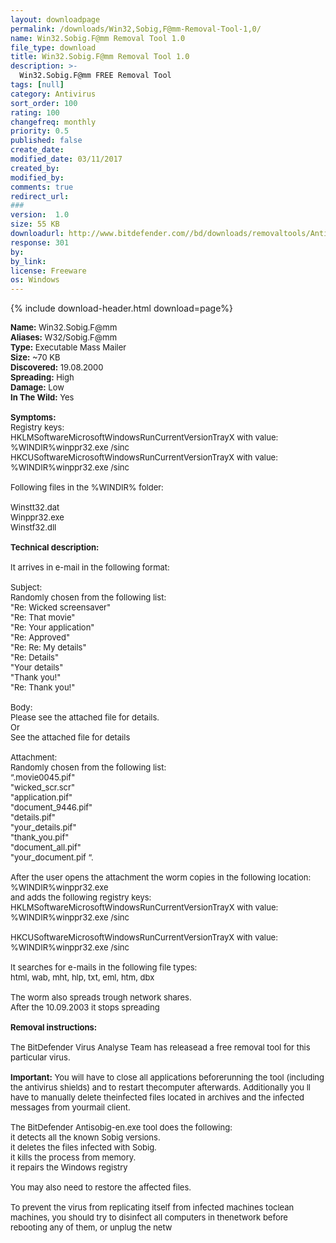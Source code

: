 ```yaml
---
layout: downloadpage
permalink: /downloads/Win32,Sobig,F@mm-Removal-Tool-1,0/
name: Win32.Sobig.F@mm Removal Tool 1.0
file_type: download
title: Win32.Sobig.F@mm Removal Tool 1.0
description: >-
  Win32.Sobig.F@mm FREE Removal Tool
tags: [null]
category: Antivirus
sort_order: 100
rating: 100
changefreq: monthly
priority: 0.5
published: false
create_date:
modified_date: 03/11/2017
created_by:
modified_by:
comments: true
redirect_url:
###
version:  1.0
size: 55 KB
downloadurl: http://www.bitdefender.com//bd/downloads/removaltools/Antisobig EN.exe
response: 301
by:
by_link:
license: Freeware
os: Windows
---
```


{% include download-header.html download=page%}

<p style="fix-download-text !important">
<p><font size="2"><p><strong>Name:</strong> Win32.Sobig.F@mm <br />
<strong>Aliases:</strong> W32/Sobig.F@mm <br />
<strong>Type:</strong> Executable Mass Mailer <br />
<strong>Size:</strong> ~70 KB <br />
<strong>Discovered:</strong> 19.08.2000 <br />
<strong>Spreading:</strong> High <br />
<strong>Damage:</strong> Low <br />
<strong>In The Wild:</strong> Yes <br />
<br />
<strong>Symptoms:</strong><br />
Registry keys:<br />
HKLMSoftwareMicrosoftWindowsRunCurrentVersionTrayX with value:<br />
%WINDIR%winppr32.exe /sinc<br />
HKCUSoftwareMicrosoftWindowsRunCurrentVersionTrayX with value:<br />
%WINDIR%winppr32.exe /sinc<br />
<br />
Following files in the %WINDIR% folder:<br />
<br />
Winstt32.dat<br />
Winppr32.exe<br />
Winstf32.dll<br />
<br />
<strong>Technical description:</strong> <br />
<br />
It arrives in e-mail</a> in the following format:<br />
<br />
Subject:<br />
Randomly chosen from the following list:<br />
"Re: Wicked screensaver"<br />
"Re: That movie"<br />
"Re: Your application"<br />
"Re: Approved"<br />
"Re: Re: My details"<br />
"Re: Details"<br />
"Your details"<br />
"Thank you!"<br />
"Re: Thank you!"<br />
<br />
Body:<br />
Please see the attached file for details.<br />
Or<br />
See the attached file for details<br />
<br />
Attachment:<br />
Randomly chosen from the following list:<br />
“.movie0045.pif"<br />
"wicked_scr.scr"<br />
"application.pif"<br />
"document_9446.pif"<br />
"details.pif"<br />
"your_details.pif"<br />
"thank_you.pif"<br />
"document_all.pif"<br />
"your_document.pif “.<br />
<br />
After the user opens the attachment the worm copies in the following location:<br />
%WINDIR%winppr32.exe<br />
and adds the following registry keys:<br />
HKLMSoftwareMicrosoftWindowsRunCurrentVersionTrayX with value:<br />
%WINDIR%winppr32.exe /sinc<br />
<br />
HKCUSoftwareMicrosoftWindowsRunCurrentVersionTrayX with value:<br />
%WINDIR%winppr32.exe /sinc<br />
<br />
It searches for e-mails in the following file types:<br />
html, wab, mht, hlp, txt, eml, htm, dbx<br />
<br />
The worm also spreads trough network shares. <br />
After the 10.09.2003 it stops spreading<br />
<br />
<strong>Removal instructions:</strong> <br />
<br />
The BitDefender Virus Analyse Team has releasead a free removal tool for this particular virus.<br />
<br />
<strong>Important:</strong> You will have to close all applications beforerunning the tool (including the antivirus shields) and to restart thecomputer afterwards. Additionally you ll have to manually delete theinfected files located in archives and the infected messages from yourmail client. <br />
<br />
The BitDefender Antisobig-en.exe tool does the following:<br />
it detects all the known Sobig versions.<br />
it deletes the files infected with Sobig.<br />
it kills the process from memory.<br />
it repairs the Windows registry<br />
<br />
You may also need to restore the affected files.<br />
<br />
To prevent the virus from replicating itself from infected machines toclean machines, you should try to disinfect all computers in thenetwork before rebooting any of them, or unplug the netw</p></p></p>
